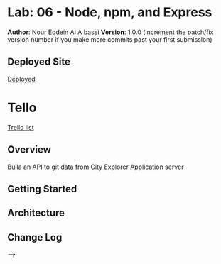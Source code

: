 # Lab: 06 - Node, npm, and Express

**Author**: Nour Eddein Al A bassi
**Version**: 1.0.0 (increment the patch/fix version number if you make more commits past your first submission)

## Deployed Site

[Deployed](https://city-explorer-app-lab06.herokuapp.com/)

# Tello

[Trello list](https://trello.com/b/khrbe3Zo/lab06)

## Overview

<!-- Provide a high level overview of what this application is and why you are building it, beyond the fact that it's an assignment for this class. (i.e. What's your problem domain?) -->

Buila an API to git data from City Explorer Application server

## Getting Started

<!-- What are the steps that a user must take in order to build this app on their own machine and get it running? -->

## Architecture

<!-- Provide a detailed description of the application design. What technologies (languages, libraries, etc) you're using, and any other relevant design information. -->

## Change Log

<!-- Use this area to document the iterative changes made to your application as each feature is successfully implemented. Use time stamps. Here's an examples:

01-01-2001 4:59pm - Application now has a fully-functional express server, with a GET route for the location resource.

## Credits and Collaborations
<!-- Give credit (and a link) to other people or resources that helped you build this application. -->

-->

